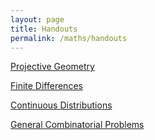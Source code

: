 ```yaml
---
layout: page
title: Handouts
permalink: /maths/handouts
---
```


<a href="https://raw.githubusercontent.com/Tristanchaang/tristanchaang.github.io/main/downloads/Projective-Geometry.pdf" download>Projective Geometry</a>

<a href="https://raw.githubusercontent.com/Tristanchaang/tristanchaang.github.io/main/downloads/Finite-Differences.pdf" download>Finite Differences</a>

<a href="https://raw.githubusercontent.com/Tristanchaang/tristanchaang.github.io/main/downloads/On-Continuous-Distributions.pdf" download>Continuous Distributions</a>

<a href="https://raw.githubusercontent.com/Tristanchaang/tristanchaang.github.io/main/downloads/Combinatorics.pdf" download>General Combinatorial Problems</a>